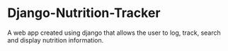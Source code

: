 # Django-Nutrition-Tracker
A web app created using django that allows the user to log, track, search and display nutrition information.
